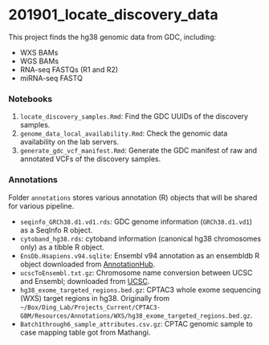 # 201901_locate_discovery_data
This project finds the hg38 genomic data from GDC, including:

- WXS BAMs
- WGS BAMs
- RNA-seq FASTQs (R1 and R2)
- miRNA-seq FASTQ


### Notebooks
1. `locate_discovery_samples.Rmd`: Find the GDC UUIDs of the discovery samples.
2. `genome_data_local_availability.Rmd`: Check the genomic data availability on the lab servers.
3. `generate_gdc_vcf_manifest.Rmd`: Generate the GDC manifest of raw and annotated VCFs of the discovery samples.


### Annotations
Folder `annotations` stores various annotation (R) objects that will be shared for various pipeline.

- `seqinfo_GRCh38.d1.vd1.rds`: GDC genome information (`GRCh38.d1.vd1`) as a SeqInfo R object.
- `cytoband_hg38.rds`: cytoband information (canonical hg38 chromosomes only) as a tibble R object.
- `EnsDb.Hsapiens.v94.sqlite`: Ensembl v94 annotation as an ensembldb R object downloaded from [AnnotationHub][ensdb].
- `ucscToEnsembl.txt.gz`: Chromosome name conversion between UCSC and Ensembl; downloaded from [UCSC][ucsc-chrom].
- `hg38_exome_targeted_regions.bed.gz`:
    CPTAC3 whole exome sequencing (WXS) target regions in hg38.
    Originally from `~/Box/Ding_Lab/Projects_Current/CPTAC3-GBM/Resources/Annotations/WXS/hg38_exome_targeted_regions.bed.gz`.
- `Batch1through6_sample_attributes.csv.gz`: CPTAC genomic sample to case mapping table got from Mathangi.

[ensdb]: http://s3.amazonaws.com/annotationhub/AHEnsDbs/v94/EnsDb.Hsapiens.v94.sqlite
[ucsc-chrom]: http://hgdownload.cse.ucsc.edu/goldenPath/hg38/database/ucscToEnsembl.txt.gz
